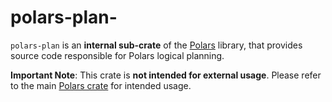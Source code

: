 # polars-plan-

`polars-plan` is an **internal sub-crate** of the [Polars](https://crates.io/crates/polars) library, that provides source code responsible for Polars logical planning.

**Important Note**: This crate is **not intended for external usage**. Please refer to the main [Polars crate](https://crates.io/crates/polars) for intended usage.

